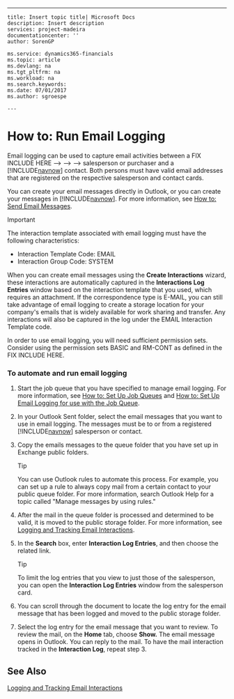 ---
    title: Insert topic title| Microsoft Docs
    description: Insert description
    services: project-madeira
    documentationcenter: ''
    author: SorenGP

    ms.service: dynamics365-financials
    ms.topic: article
    ms.devlang: na
    ms.tgt_pltfrm: na
    ms.workload: na
    ms.search.keywords:
    ms.date: 07/01/2017
    ms.author: sgroespe

    ---
# How to: Run Email Logging
Email logging can be used to capture email activities between a FIX INCLUDE HERE<!--FIX INCLUDE HERE<!--FIX INCLUDE HERE<!--FIX INCLUDE HERE<!--[!INCLUDE[navnow](../../ApplicationDesign/includes/navnow_md.md)] --> --> --> --> salesperson or purchaser and a [!INCLUDE[navnow](../../ApplicationDesign/includes/navnow_md.md)] contact. Both persons must have valid email addresses that are registered on the respective salesperson and contact cards.  
  
 You can create your email messages directly in Outlook, or you can create your messages in [!INCLUDE[navnow](../../ApplicationDesign/includes/navnow_md.md)]. For more information, see [How to: Send Email Messages](../../WorkingWithDynamics/how-to-send-email-messages.md).  
  
> [!IMPORTANT]  
>  The interaction template associated with email logging must have the following characteristics:  
>   
>  -   Interaction Template Code: EMAIL  
> -   Interaction Group Code: SYSTEM  
  
 When you can create email messages using the **Create Interactions** wizard, these interactions are automatically captured in the **Interactions Log Entries** window based on the interaction template that you used, which requires an attachment. If the correspondence type is E\-MAIL, you can still take advantage of email logging to create a storage location for your company's emails that is widely available for work sharing and transfer. Any interactions will also be captured in the log under the EMAIL Interaction Template code.  
  
 In order to use email logging, you will need sufficient permission sets. Consider using the permission sets BASIC and RM\-CONT as defined in the FIX INCLUDE HERE<!--[!INCLUDE[demolong](../../ApplicationDesign/includes/demolong_md.md)] -->.  
  
### To automate and run email logging  
  
1.  Start the job queue that you have specified to manage email logging. For more information, see [How to: Set Up Job Queues](../../SetupAndAdministration/how-to-set-up-job-queues.md) and [How to: Set Up Email Logging for use with the Job Queue](../../BusinessFunctionality/LoggingAndTrackingEmailInteractions/how-to-set-up-email-logging-for-use-with-the-job-queue.md).  
  
2.  In your Outlook Sent folder, select the email messages that you want to use in email logging. The messages must be to or from a registered [!INCLUDE[navnow](../../ApplicationDesign/includes/navnow_md.md)] salesperson or contact.  
  
3.  Copy the emails messages to the queue folder that you have set up in Exchange public folders.  
  
    > [!TIP]  
    >  You can use Outlook rules to automate this process. For example, you can set up a rule to always copy mail from a certain contact to your public queue folder. For more information, search Outlook Help for a topic called "Manage messages by using rules."  
  
4.  After the mail in the queue folder is processed and determined to be valid, it is moved to the public storage folder. For more information, see [Logging and Tracking Email Interactions](../../BusinessFunctionality/LoggingAndTrackingEmailInteractions/logging-and-tracking-email-interactions.md).  
  
5.  In the **Search** box, enter **Interaction Log Entries**, and then choose the related link.  
  
    > [!TIP]  
    >  To limit the log entries that you view to just those of the salesperson, you can open the **Interaction Log Entries** window from the salesperson card.  
  
6.  You can scroll through the document to locate the log entry for the email message that has been logged and moved to the public storage folder.  
  
7.  Select the log entry for the email message that you want to review. To review the mail, on the **Home** tab, choose **Show.** The email message opens in Outlook. You can reply to the mail. To have the mail interaction tracked in the **Interaction Log**, repeat step 3.  
  
## See Also  
 [Logging and Tracking Email Interactions](../../BusinessFunctionality/LoggingAndTrackingEmailInteractions/logging-and-tracking-email-interactions.md)